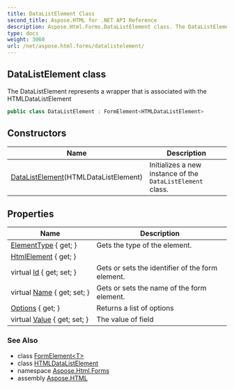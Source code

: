 ```yaml
---
title: DataListElement Class
second_title: Aspose.HTML for .NET API Reference
description: Aspose.Html.Forms.DataListElement class. The DataListElement represents a wrapper that is associated with the HTMLDataListElement
type: docs
weight: 3060
url: /net/aspose.html.forms/datalistelement/
---
```

## DataListElement class

The DataListElement represents a wrapper that is associated with the HTMLDataListElement

```csharp
public class DataListElement : FormElement<HTMLDataListElement>
```

## Constructors

| Name | Description |
| --- | --- |
| [DataListElement](datalistelement/)(HTMLDataListElement) | Initializes a new instance of the `DataListElement` class. |

## Properties

| Name | Description |
| --- | --- |
| [ElementType](../../aspose.html.forms/formelement/elementtype/) { get; } | Gets the type of the element. |
| [HtmlElement](../../aspose.html.forms/formelement-1/htmlelement/) { get; } |  |
| virtual [Id](../../aspose.html.forms/formelement/id/) { get; set; } | Gets or sets the identifier of the form element. |
| virtual [Name](../../aspose.html.forms/formelement/name/) { get; set; } | Gets or sets the name of the form element. |
| [Options](../../aspose.html.forms/datalistelement/options/) { get; } | Returns a list of options |
| virtual [Value](../../aspose.html.forms/formelement/value/) { get; set; } | The value of field |

### See Also

* class [FormElement&lt;T&gt;](../formelement-1/)
* class [HTMLDataListElement](../../aspose.html/htmldatalistelement/)
* namespace [Aspose.Html.Forms](../../aspose.html.forms/)
* assembly [Aspose.HTML](../../)
